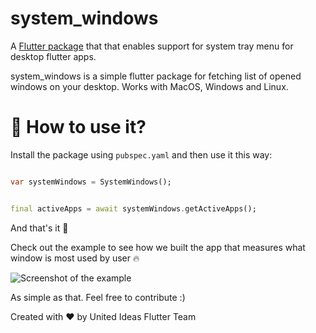 # system_windows

A [Flutter package](https://github.com/unitedideasco/system_windows.git) that that enables support for system tray menu for desktop flutter apps.

system_windows is a simple flutter package for fetching list of opened windows on your desktop. Works with MacOS, Windows and Linux.

# 🤔 How to use it?

Install the package using `pubspec.yaml` and then use it this way:

```dart

var systemWindows = SystemWindows();


final activeApps = await systemWindows.getActiveApps();

```

And that's it 🎉

Check out the example to see how we built the app that measures what window is most used by user 🔥

![Screenshot of the example](https://github.com/unitedideasco/system_windows/blob/main/res/ss_1.png?raw=true "system_windows_example")

As simple as that. Feel free to contribute :)

Created with ❤️ by United Ideas Flutter Team
